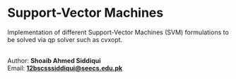 # Support-Vector Machines

Implementation of different Support-Vector Machines (SVM) formulations to be solved via qp solver such as cvxopt.

<br/> Author: <b>Shoaib Ahmed Siddiqui</b>
<br/> Email: <b>12bscsssiddiqui@seecs.edu.pk</b>
